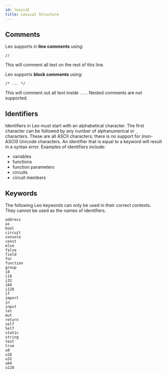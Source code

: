 ```yaml
---
id: lexical
title: Lexical Structure
---
```


## Comments
Leo supports in **line comments** using:

`//`

This will comment all text on the rest of this line.

Leo supports **block comments** using:

`/* ... */`

This will comment out all text inside `...`. Nested comments are not supported.


## Identifiers

Identifiers in Leo must start with an alphabetical character.
The first character can be followed by any number of alphanumerical or `_` characters.
These are all ASCII characters; there is no support for (non-ASCII) Unicode characters.
An identifier that is equal to a keyword will result in a syntax error.
Examples of identifiers include:

* variables
* functions
* function parameters
* circuits
* circuit members

## Keywords 

The following Leo keywords can only be used in their correct contexts.
They cannot be used as the names of identifiers.

```
address
as
bool
circuit
console
const
else
false
field
for
function
group
i8
i16
i32
i64
i128
if
import
in
input
let
mut
return
self
Self
static
string
test
true
u8
u16
u32
u64
u128
```

